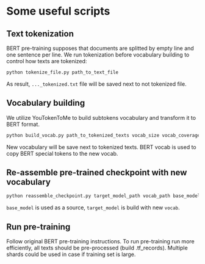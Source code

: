 # Some useful scripts
## Text tokenization
BERT pre-training supposes that documents are splitted by empty line and one sentence per line.
We run tokenization before vocabulary building to control how texts are tokenized:
```bash
python tokenize_file.py path_to_text_file
```
As result, `..._tokenized.txt` file will be saved next to not tokenized file.

## Vocabulary building
We utilize YouTokenToMe to build subtokens vocabulary and transform it to BERT format.
```bash
python build_vocab.py path_to_tokenized_texts vocab_size vocab_coverage path_to_bert_vocab
```

New vocabulary will be save next to tokenized texts. BERT vocab is used to copy BERT special tokens to the new vocab.

## Re-assemble pre-trained checkpoint with new vocabulary
```bash
python reassemble_checkpoint.py target_model_path vocab_path base_model_path
```
`base_model` is used as a source, `target_model` is build with new `vocab`.

## Run pre-training
Follow original BERT pre-training instructions. To run pre-training run more efficiently, all texts should be pre-processed (build .tf_records). Multiple shards could be used in case if training set is large.